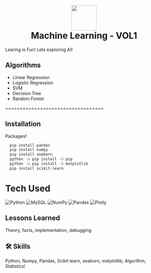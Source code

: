 <div align="center">
      <h1> <img src="https://datascientest.com/en/wp-content/uploads/sites/9/2021/01/Machine-learning-def-.png" width="80px"><br/> Machine Learning - VOL1 </h1>
     </div>

Learing is Fun! Lets exploring AI!

## Algorithms
* Linear Regression
* Logistic Regression
* SVM
* Decision Tree
* Random Forest

==================================

## Installation

Packages!

```bash
  pip install pandas
  pip install numpy
  pip install seaborn
  python -m pip install -U pip
  python -m pip install -U matplotlib
  pip install scikit-learn

```

# Tech Used
 ![Python](https://img.shields.io/badge/python-3670A0?style=for-the-badge&logo=python&logoColor=ffdd54) ![MySQL](https://img.shields.io/badge/mysql-%2300f.svg?style=for-the-badge&logo=mysql&logoColor=white) ![NumPy](https://img.shields.io/badge/numpy-%23013243.svg?style=for-the-badge&logo=numpy&logoColor=white) ![Pandas](https://img.shields.io/badge/pandas-%23150458.svg?style=for-the-badge&logo=pandas&logoColor=white) ![Plotly](https://img.shields.io/badge/Plotly-%233F4F75.svg?style=for-the-badge&logo=plotly&logoColor=white)
    
## Lessons Learned

Theory, facts, implementation, debugging


## 🛠 Skills
Python, Numpy, Pandas, Scikit learn, seaborn, matplotlib, Algorithm, Statistics!

